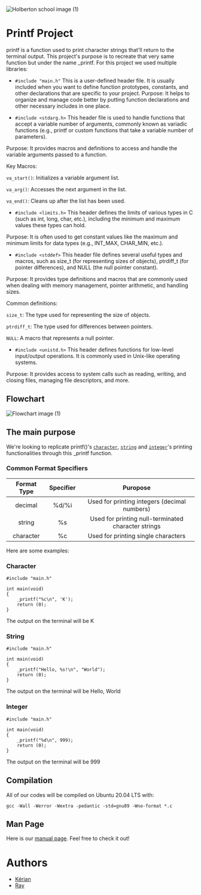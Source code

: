 ![Holberton school image (1)](https://holberton.anahuacmayab.mx/wp-content/uploads/2022/06/Holberton-Logo-v1.png)
# Printf Project

printf is a function used to print character strings that'll return to the terminal output.
This project's purpose is to recreate that very same function but under the name _printf.
For this project we used multiple libraries:

- `#include "main.h"` This is a user-defined header file. It is usually included when you want to define function prototypes, constants, and other declarations that are specific to your project. 
Purpose: It helps to organize and manage code better by putting function declarations and other necessary includes in one place.

- `#include <stdarg.h>` This header file is used to handle functions that accept a variable number of arguments, commonly known as variadic functions (e.g., printf or custom functions that take a variable number of parameters).

Purpose: It provides macros and definitions to access and handle the variable arguments passed to a function.

Key Macros:

`va_start()`: Initializes a variable argument list.

`va_arg()`: Accesses the next argument in the list.

`va_end()`: Cleans up after the list has been used.

- `#include <limits.h>` This header defines the limits of various types in C (such as int, long, char, etc.), including the minimum and maximum values these types can hold.

Purpose: It is often used to get constant values like the maximum and minimum limits for data types (e.g., INT_MAX, CHAR_MIN, etc.). 

- `#include <stddef>` This header file defines several useful types and macros, such as size_t (for representing sizes of objects), ptrdiff_t (for pointer differences), and NULL (the null pointer constant).

Purpose: It provides type definitions and macros that are commonly used when dealing with memory management, pointer arithmetic, and handling sizes.

Common definitions:

`size_t`: The type used for representing the size of objects.

`ptrdiff_t`: The type used for differences between pointers.

`NULL`: A macro that represents a null pointer.

- `#include <unistd.h>` This header defines functions for low-level input/output operations. It is commonly used in Unix-like operating systems.

Purpose: It provides access to system calls such as reading, writing, and closing files, managing file descriptors, and more.

## Flowchart

![Flowchart image (1)](https://cdn.discordapp.com/attachments/1112152814777544847/1311420238016811018/Logigramme.png?ex=6748cac5&is=67477945&hm=e770cc2c2acfca80023e5646aebc48f50f6e1b149b02ee9b43273001beae213a&)

## The main purpose

We're looking to replicate printf()'s [`character`](https://github.com/RAY91000/holbertonschool-printf/blob/main/char.c), [`string`](https://github.com/RAY91000/holbertonschool-printf/blob/main/string.c) and [`integer`](https://github.com/RAY91000/holbertonschool-printf/blob/main/integer.c)'s printing 
functionalities through this _printf function.

### Common Format Specifiers
Format Type | Specifier | Puropose |
| :---------------: | :---------------: | :---------------: |
| decimal | %d/%i | Used for printing integers (decimal numbers) |
| string | %s | Used for printing null-terminated character strings |
| character | %c | Used for printing single characters |

Here are some examples:

### Character

```
#include "main.h"

int main(void)
{
    _printf("%c\n", 'K');
    return (0);
}
```
The output on the terminal will be K

### String

``` 
#include "main.h"

int main(void)
{
    _printf("Hello, %s!\n", "World");
    return (0);
}
```
The output on the terminal will be Hello, World

### Integer

```
#include "main.h"

int main(void)
{
    _printf("%d\n", 999);
    return (0);
}
```
The output on the terminal will be 999

## Compilation

All of our codes will be compiled on Ubuntu 20.04 LTS with:

```
gcc -Wall -Werror -Wextra -pedantic -std=gnu89 -Wno-format *.c
```
## Man Page

Here is our [manual page](https://github.com/RAY91000/holbertonschool-printf/blob/main/man_3_printf). Feel free to check it out!

# Authors
- [Kérian](https://github.com/Hikarikedo)
- [Ray](https://github.com/RAY91000)
